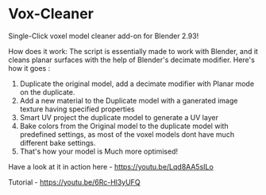 # Vox-Cleaner
Single-Click voxel model cleaner add-on for Blender 2.93!

How does it work:
The script is essentially made to work with Blender, and it cleans planar surfaces with the help of Blender's decimate modifier. 
Here's how it goes :

1. Duplicate the original model, add a decimate modifier with Planar mode on the duplicate.
2. Add a new material to the Duplicate model with a ganerated image texture having specified properties
3. Smart UV project the duplicate model to generate a UV layer
4. Bake colors from the Original model to the duplicate model with predefined settings, as most of the voxel models dont have much different bake settings.
5. That's how your model is Much more optimised!

Have a look at it in action here - 
https://youtu.be/Lqd8AA5sILo

Tutorial -
https://youtu.be/6Rc-Hl3yUFQ
